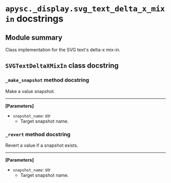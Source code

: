 # `apysc._display.svg_text_delta_x_mixin` docstrings

## Module summary

Class implementation for the SVG text's delta-x mix-in.

## `SVGTextDeltaXMixIn` class docstring

### `_make_snapshot` method docstring

Make a value snapshot.<hr>

**[Parameters]**

- `snapshot_name`: str
  - Target snapshot name.

### `_revert` method docstring

Revert a value if a snapshot exists.<hr>

**[Parameters]**

- `snapshot_name`: str
  - Target snapshot name.